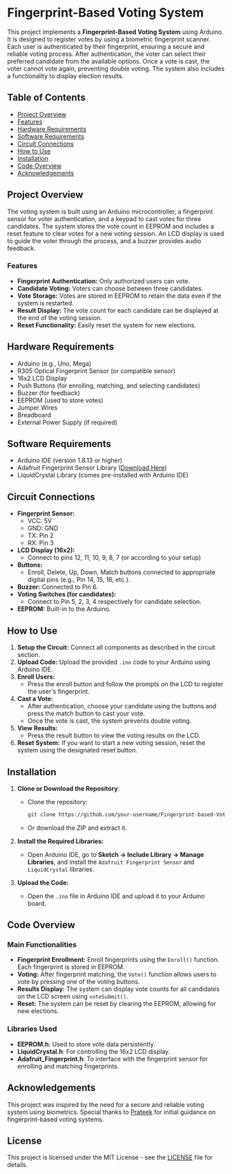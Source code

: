 # Fingerprint-Based Voting System

This project implements a **Fingerprint-Based Voting System** using Arduino. It is designed to register votes by using a biometric fingerprint scanner. Each user is authenticated by their fingerprint, ensuring a secure and reliable voting process. After authentication, the voter can select their preferred candidate from the available options. Once a vote is cast, the voter cannot vote again, preventing double voting. The system also includes a functionality to display election results.

## Table of Contents
- [Project Overview](#project-overview)
- [Features](#features)
- [Hardware Requirements](#hardware-requirements)
- [Software Requirements](#software-requirements)
- [Circuit Connections](#circuit-connections)
- [How to Use](#how-to-use)
- [Installation](#installation)
- [Code Overview](#code-overview)
- [Acknowledgements](#acknowledgements)

## Project Overview

The voting system is built using an Arduino microcontroller, a fingerprint sensor for voter authentication, and a keypad to cast votes for three candidates. The system stores the vote count in EEPROM and includes a reset feature to clear votes for a new voting session. An LCD display is used to guide the voter through the process, and a buzzer provides audio feedback.

### Features
- **Fingerprint Authentication:** Only authorized users can vote.
- **Candidate Voting:** Voters can choose between three candidates.
- **Vote Storage:** Votes are stored in EEPROM to retain the data even if the system is restarted.
- **Result Display:** The vote count for each candidate can be displayed at the end of the voting session.
- **Reset Functionality:** Easily reset the system for new elections.
  
## Hardware Requirements
- Arduino (e.g., Uno, Mega)
- R305 Optical Fingerprint Sensor (or compatible sensor)
- 16x2 LCD Display
- Push Buttons (for enrolling, matching, and selecting candidates)
- Buzzer (for feedback)
- EEPROM (used to store votes)
- Jumper Wires
- Breadboard
- External Power Supply (if required)

## Software Requirements
- Arduino IDE (version 1.8.13 or higher)
- Adafruit Fingerprint Sensor Library ([Download Here](https://github.com/adafruit/Adafruit-Fingerprint-Sensor-Library))
- LiquidCrystal Library (comes pre-installed with Arduino IDE)

## Circuit Connections
- **Fingerprint Sensor:**
  - VCC: 5V
  - GND: GND
  - TX: Pin 2
  - RX: Pin 3
- **LCD Display (16x2):**
  - Connect to pins 12, 11, 10, 9, 8, 7 (or according to your setup)
- **Buttons:**
  - Enroll, Delete, Up, Down, Match buttons connected to appropriate digital pins (e.g., Pin 14, 15, 16, etc.).
- **Buzzer:** Connected to Pin 6.
- **Voting Switches (for candidates):**
  - Connect to Pin 5, 2, 3, 4 respectively for candidate selection.
- **EEPROM:** Built-in to the Arduino.

## How to Use
1. **Setup the Circuit:** Connect all components as described in the circuit section.
2. **Upload Code:** Upload the provided `.ino` code to your Arduino using Arduino IDE.
3. **Enroll Users:** 
   - Press the enroll button and follow the prompts on the LCD to register the user's fingerprint.
4. **Cast a Vote:**
   - After authentication, choose your candidate using the buttons and press the match button to cast your vote.
   - Once the vote is cast, the system prevents double voting.
5. **View Results:** 
   - Press the result button to view the voting results on the LCD.
6. **Reset System:** If you want to start a new voting session, reset the system using the designated reset button.

## Installation

1. **Clone or Download the Repository**:
   - Clone the repository:
     ```bash
     git clone https://github.com/your-username/Fingerprint-based-Voting-System.git
     ```
   - Or download the ZIP and extract it.
   
2. **Install the Required Libraries:**
   - Open Arduino IDE, go to **Sketch -> Include Library -> Manage Libraries**, and install the `Adafruit Fingerprint Sensor` and `LiquidCrystal` libraries.
   
3. **Upload the Code:**
   - Open the `.ino` file in Arduino IDE and upload it to your Arduino board.

## Code Overview

### Main Functionalities
- **Fingerprint Enrollment:** Enroll fingerprints using the `Enroll()` function. Each fingerprint is stored in EEPROM.
- **Voting:** After fingerprint matching, the `Vote()` function allows users to vote by pressing one of the voting buttons.
- **Results Display:** The system can display vote counts for all candidates on the LCD screen using `voteSubmit()`.
- **Reset:** The system can be reset by clearing the EEPROM, allowing for new elections.

### Libraries Used
- **EEPROM.h**: Used to store vote data persistently.
- **LiquidCrystal.h**: For controlling the 16x2 LCD display.
- **Adafruit_Fingerprint.h**: To interface with the fingerprint sensor for enrolling and matching fingerprints.

## Acknowledgements

This project was inspired by the need for a secure and reliable voting system using biometrics. Special thanks to [Prateek](https://justdoelectronics.com) for initial guidance on fingerprint-based voting systems.

## License

This project is licensed under the MIT License - see the [LICENSE](LICENSE) file for details.

